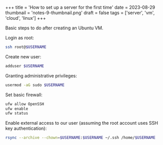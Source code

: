 +++
title = 'How to set up a server for the first time'
date = 2023-08-29
thumbnail = 'notes-9-thumbnail.png'
draft = false
tags = ['server', 'vm', 'cloud', 'linux']
+++

Basic steps to do after creating an Ubuntu VM.

Login as root:

```bash
ssh root@$USERNAME
```

Create new user:

```bash
adduser $USERNAME
```

Granting administrative privileges:

```bash
usermod -aG sudo $USERNAME
```

Set basic firewall:

```bash
ufw allow OpenSSH
ufw enable
ufw status
```

Enable external access to our user (assuming the root account uses SSH key authentication):

```bash
rsync --archive --chown=$USERNAME:$USERNAME ~/.ssh /home/$USERNAME
```

